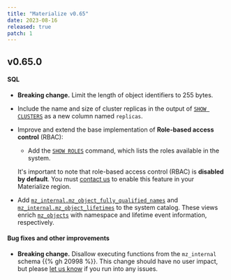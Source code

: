 ```yaml
---
title: "Materialize v0.65"
date: 2023-08-16
released: true
patch: 1
---
```


## v0.65.0

#### SQL

* **Breaking change.** Limit the length of object identifiers to 255 bytes.

* Include the name and size of cluster replicas in the output of
  [`SHOW CLUSTERS`](/sql/show-clusters/) as a new column named `replicas`.

* Improve and extend the base implementation of **Role-based
  access control** (RBAC):

  * Add the [`SHOW ROLES`](/sql/show-roles/) command, which lists the roles
    available in the system.

  It's important to note that role-based access control (RBAC) is **disabled by
  default**. You must [contact us](https://materialize.com/contact/) to enable
  this feature in your Materialize region.

* Add [`mz_internal.mz_object_fully_qualified_names`](/sql/system-catalog/mz_internal/#mz_object_fully_qualified_names)
  and [`mz_internal.mz_object_lifetimes`](/sql/system-catalog/mz_internal/#mz_object_lifetimes)
  to the system catalog. These views enrich [`mz_objects`](/sql/system-catalog/mz_catalog/#mz_objects)
  with namespace and lifetime event information, respectively.

#### Bug fixes and other improvements

* **Breaking change.** Disallow executing functions from the `mz_internal`
    schema {{% gh 20998 %}}. This change should have no user impact, but
    please [let us know](https://materialize.com/s/chat) if you run into any
    issues.
